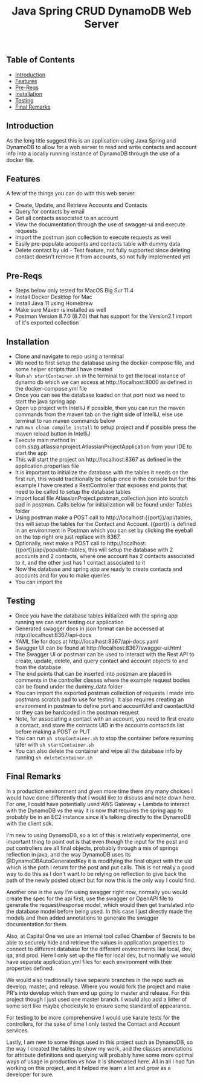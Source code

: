 <h1 align="center"> Java Spring CRUD DynamoDB Web Server </h1> <br>

## Table of Contents

- [Introduction](#introduction)
- [Features](#features)
- [Pre-Reqs](#pre-reqs)
- [Installation](#installation)
- [Testing](#testing)
- [Final Remarks](#final-remarks)

## Introduction

As the long title suggest this is an application using Java Spring and DynamoDB to allow for a web server to read and write contacts and account info into a locally running instance of DynamoDB through the use of a docker file.

## Features

A few of the things you can do with this web server:

* Create, Update, and Retrieve Accounts and Contacts
* Query for contacts by email
* Get all contacts associated to an account
* View the documentation through the use of swagger-ui and execute requests
* Import the postman json collection to execute requests as well
* Easily pre-populate accounts and contacts table with dummy data
* Delete contact by uid - Test feature, not fully supported since deleting contact doesn't remove it from accounts, so not fully implemented yet

## Pre-Reqs
- Steps below only tested for MacOS Big Sur 11.4
- Install Docker Desktop for Mac
- Install Java 11 using Homebrew
- Make sure Maven is installed as well
- Postman Version 8.7.0 (8.7.0) that has support for the Version2.1 import of it's exported collection

## Installation

- Clone and navigate to repo using a terminal
- We need to first setup the database using the docker-compose file, and some helper scripts that I have created
- Run `sh startContainer.sh` in the terminal to get the local instance of dynamo db which we can access at http://localhost:8000 as defined in the docker-compose.yml file
- Once you can see the database loaded on that port next we need to start the java spring app
- Open up project with IntelliJ if possible, then you can run the maven commands from the maven tab on the right side of IntelliJ, else use terminal to run maven commands below
- run `mvn clean compile install` to setup project and if possible press the maven reload button in IntelliJ
- Execute main method in com.sszg.atlassianproject.AtlassianProjectApplication from your IDE to start the app
- This will start the project on http://localhost:8367 as defined in the application.properties file
- It is important to initialize the database with the tables it needs on the first run, this would traditionally be setup once in the console but for this example I have created a RestController that exposes end points that need to be called to setup the database tables
- Import local file AtlassianProject.postman_collection.json into scratch pad in postman. Calls below for initialization will be found under Tables folder
- Using postman make a POST call to http://localhost:{{port}}/api/tables, this will setup the tables for the Contact and Account. {{port}} is defined in an environment in Postman which you can set by clicking the eyeball on the top right ore just replace with 8367.
- Optionally, next make a POST call to http://localhost:{{port}}/api/populate-tables, this will setup the database with 2 accounts and 2 contacts, where one account has 2 contacts associated to it, and the other just has 1 contact associated to it
- Now the database and spring app are ready to create contacts and accounts and for you to make queries
- You can import the 


## Testing

- Once you have the database tables initialized with the spring app running we can start testing our application
- Generated swagger docs in json format can be accessed at http://localhost:8367/api-docs
- YAML file for docs at http://localhost:8367/api-docs.yaml
- Swagger UI can be found at http://localhost:8367/swagger-ui.html
- The Swagger UI or postman can be used to interact with the Rest API to create, update, delete, and query contact and account objects to and from the database
- The end points that can be inserted into postman are placed in comments in the controller classes where the example request bodies can be found under the dummy_data folder
- You can import the exported postman collection of requests I made into postmans scratch pad to use for testing. It also requires creating an environment in postman to define port and accountUid and caontactUid or they can be hardcoded in the postman request
- Note, for associating a contact with an account, you need to first create a contact, and store the contacts UID in the accounts contactIds list before making a POST or PUT
- You can run `sh stopContainer.sh` to stop the container before resuming later with `sh startContainer.sh`
- You can also delete the container and wipe all the database info by running `sh deleteContainer.sh`


## Final Remarks

In a production environment and given more time there any many choices I would have done differently that I would like to discuss and note down here. For 
one, I could have potentially used AWS Gateway + Lambda to interact with the DynamoDB vs the way it is now that requires the spring app to probably be in an EC2 instance since it's talking directly to the DynamoDB with the client sdk.

I'm new to using DynamoDB, so a lot of this is relatively experimental, one important thing to point out is that even though the input for the post and put controllers are all final objects, probably through a mix of springs reflection in java, and the way DynamoDB uses its @DynamoDBAutoGeneratedKey it is modifying the final object with the uid which is the path
I return for the post and put calls. This is not really a good way to do this as I don't want to be relying on reflection to give back the path of the newly posted object but for now this is the only way I could find.

Another one is the way I'm using swagger right now, normally you would create the spec for the api first, use the swagger or OpenAPI file to generate the request/response model, which would then get translated into the database model before being used. In this case I just directly made the models and then added annotations to generate the swagger documentation for them.

Also, at Capital One we use an internal tool called Chamber of Secrets to be able to securely hide and retrieve the values in application.properties to connect to different database for the different environments like local, dev, qa, and prod. Here I only set up the file for local dev, but normally we would have separate application.yml files for each environment with their properties defined.

We would also traditionally have separate branches in the repo such as develop, master, and release. Where you would fork the project and make PR's into develop which then end up going to master and release. For this project though I just used one master branch. I would also add a linter of some sort like maybe checkstyle to ensure some standard of appearance.

For testing to be more comprehensive I would use karate tests for the controllers, for the sake of time I only tested the Contact and Account services.

Lastly, I am new to some things used in this project such as DynamoDB, so the way I created the tables to show my work, and the classes annotations for attribute definitions and querying will probably have some more optimal ways of usage in production vs how it is showcased here. All in all I had fun working on this project, and it helped me learn a lot and grow as a developer for sure.